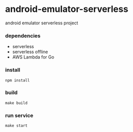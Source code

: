# android-emulator-serverless
android emulator serverless project


### dependencies

- serverless
- serverless offline
- AWS Lambda for Go


### install

```
npm install
```

### build

```
make build
```

### run service
```
make start
```